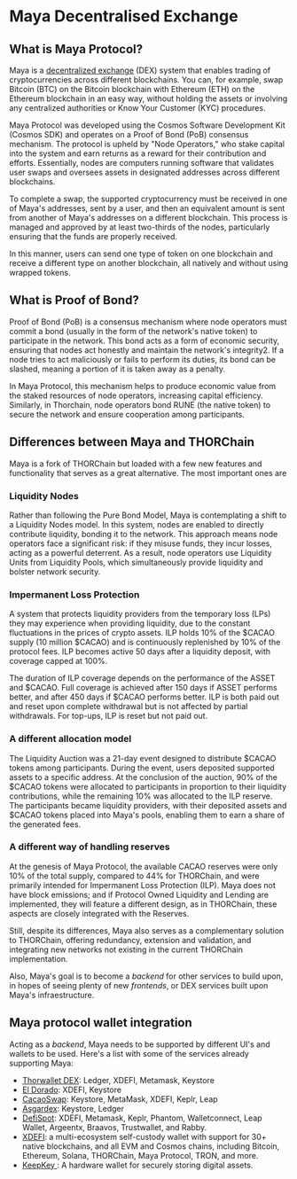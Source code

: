 # Maya Decentralised Exchange

## What is Maya Protocol?

Maya is a [decentralized exchange](https://nym.com/blog/what-is-dex) (DEX) system that enables trading of cryptocurrencies across different blockchains. You can, for example, swap Bitcoin (BTC) on the Bitcoin blockchain with Ethereum (ETH) on the Ethereum blockchain in an easy way, without holding the assets or involving any centralized authorities or Know Your Customer (KYC) procedures.

Maya Protocol was developed using the Cosmos Software Development Kit (Cosmos SDK) and operates on a Proof of Bond (PoB) consensus mechanism. The protocol is upheld by "Node Operators," who stake capital into the system and earn returns as a reward for their contribution and efforts. Essentially, nodes are computers running software that validates user swaps and oversees assets in designated addresses across different blockchains.

To complete a swap, the supported cryptocurrency must be received in one of Maya's addresses, sent by a user, and then an equivalent amount is sent from another of Maya's addresses on a different blockchain. This process is managed and approved by at least two-thirds of the nodes, particularly ensuring that the funds are properly received.

In this manner, users can send one type of token on one blockchain and receive a different type on another blockchain, all natively and without using wrapped tokens.

## What is Proof of Bond?

Proof of Bond (PoB) is a consensus mechanism where node operators must commit a bond (usually in the form of the network's native token) to participate in the network. This bond acts as a form of economic security, ensuring that nodes act honestly and maintain the network's integrity2. If a node tries to act maliciously or fails to perform its duties, its bond can be slashed, meaning a portion of it is taken away as a penalty.

In Maya Protocol, this mechanism helps to produce economic value from the staked resources of node operators, increasing capital efficiency. Similarly, in Thorchain, node operators bond RUNE (the native token) to secure the network and ensure cooperation among participants.

## Differences between Maya and THORChain

Maya is a fork of THORChain but loaded with a few new features and functionality that serves as a great alternative. The most important ones are

### Liquidity Nodes

Rather than following the Pure Bond Model, Maya is contemplating a shift to a Liquidity Nodes model. In this system, nodes are enabled to directly contribute liquidity, bonding it to the network. This approach means node operators face a significant risk: if they misuse funds, they incur losses, acting as a powerful deterrent. As a result, node operators use Liquidity Units from Liquidity Pools, which simultaneously provide liquidity and bolster network security.

### Impermanent Loss Protection

A system that protects liquidity providers from the temporary loss (LPs) they may experience when providing liquidity, due to the constant fluctuations in the prices of crypto assets.
ILP holds 10% of the $CACAO supply (10 million $CACAO) and is continuously replenished by 10% of the protocol fees. ILP becomes active 50 days after a liquidity deposit, with coverage capped at 100%.

The duration of ILP coverage depends on the performance of the ASSET and $CACAO. Full coverage is achieved after 150 days if ASSET performs better, and after 450 days if $CACAO performs better. ILP is both paid out and reset upon complete withdrawal but is not affected by partial withdrawals. For top-ups, ILP is reset but not paid out.

### A different allocation model

The Liquidity Auction was a 21-day event designed to distribute $CACAO tokens among participants. During the event, users deposited supported assets to a specific address. At the conclusion of the auction, 90% of the $CACAO tokens were allocated to participants in proportion to their liquidity contributions, while the remaining 10% was allocated to the ILP reserve. The participants became liquidity providers, with their deposited assets and $CACAO tokens placed into Maya's pools, enabling them to earn a share of the generated fees.

### A different way of handling reserves

At the genesis of Maya Protocol, the available CACAO reserves were only 10% of the total supply, compared to 44% for THORChain, and were primarily intended for Impermanent Loss Protection (ILP). Maya does not have block emissions; and if Protocol Owned Liquidity and Lending are implemented, they will feature a different design, as in THORChain, these aspects are closely integrated with the Reserves.

Still, despite its differences, Maya also serves as a complementary solution to THORChain, offering redundancy, extension and validation, and integrating new networks not existing in the current THORChain implementation.

Also, Maya's goal is to become a *backend* for other services to build upon, in hopes of seeing plenty of new *frontends*, or DEX services built upon Maya's infraestructure.

## Maya protocol wallet integration

Acting as a *backend*, Maya needs to be supported by different UI's and wallets to be used. 
Here's a list with some of the services already supporting Maya:

- [Thorwallet DEX](https://www.thorwallet.org/): Ledger, XDEFI, Metamask, Keystore
-  [El Dorado](https://www.eldorado.market/): XDEFI, Keystore
-  [CacaoSwap](https://cacaoswap.app/): Keystore, MetaMask, XDEFI, Keplr, Leap
-  [Asgardex](https://www.asgardex.com/): Keystore, Ledger
-  [DefiSpot](https://www.defispot.com/t): XDEFI, Metamask, Keplr, Phantom, Walletconnect, Leap Wallet, Argeentx, Braavos, Trustwallet, and Rabby.
-  [XDEFI](https://www.xdefi.io/): a multi-ecosystem self-custody wallet with support for 30+ native blockchains, and all EVM and Cosmos chains, including Bitcoin, Ethereum, Solana, THORChain, Maya Protocol, TRON, and more.
-  [KeepKey ](https://keepkey.com/): A hardware wallet for securely storing digital assets.
